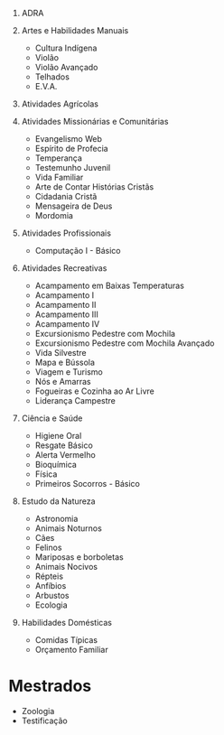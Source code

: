 1. ADRA

2. Artes e Habilidades Manuais
   - Cultura Indígena
   - Violão
   - Violão Avançado
   - Telhados
   - E.V.A.

3. Atividades Agrícolas

4. Atividades Missionárias e Comunitárias
   - Evangelismo Web
   - Espírito de Profecia
   - Temperança
   - Testemunho Juvenil
   - Vida Familiar
   - Arte de Contar Histórias Cristãs
   - Cidadania Cristã
   - Mensageira de Deus
   - Mordomia

5. Atividades Profissionais
   - Computação I - Básico
  
6. Atividades Recreativas
   - Acampamento em Baixas Temperaturas
   - Acampamento I
   - Acampamento II
   - Acampamento III
   - Acampamento IV
   - Excursionismo Pedestre com Mochila
   - Excursionismo Pedestre com Mochila Avançado
   - Vida Silvestre
   - Mapa e Bússola
   - Viagem e Turismo
   - Nós e Amarras
   - Fogueiras e Cozinha ao Ar Livre
   - Liderança Campestre 

7. Ciência e Saúde
   - Higiene Oral
   - Resgate Básico
   - Alerta Vermelho
   - Bioquímica
   - Física
   - Primeiros Socorros - Básico 

8. Estudo da Natureza
   - Astronomia
   - Animais Noturnos
   - Cães
   - Felinos
   - Mariposas e borboletas
   - Animais Nocivos
   - Répteis
   - Anfíbios
   - Arbustos
   - Ecologia

9. Habilidades Domésticas
    - Comidas Típicas
    - Orçamento Familiar


# **Mestrados**
- Zoologia
- Testificação
